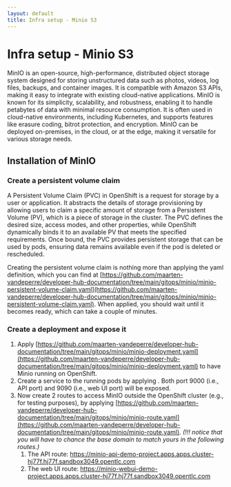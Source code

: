 ```yaml
---
layout: default
title: Infra setup - Minio S3
---
```


# Infra setup - Minio S3

MinIO is an open-source, high-performance, distributed object storage system designed for storing unstructured data such as photos,
videos, log files, backups, and container images. It is compatible with Amazon S3 APIs, making it easy to integrate with existing cloud-native applications.
MinIO is known for its simplicity, scalability, and robustness, enabling it to handle petabytes of data with minimal resource consumption.
It is often used in cloud-native environments, including Kubernetes, and supports features like erasure coding, bitrot protection, and encryption.
MinIO can be deployed on-premises, in the cloud, or at the edge, making it versatile for various storage needs.

## Installation of MinIO
### Create a persistent volume claim
A Persistent Volume Claim (PVC) in OpenShift is a request for storage by a user or application. It abstracts the details of storage provisioning
by allowing users to claim a specific amount of storage from a Persistent Volume (PV), which is a piece of storage in the cluster.
The PVC defines the desired size, access modes, and other properties, while OpenShift dynamically binds it to an available PV that meets the specified
requirements. Once bound, the PVC provides persistent storage that can be used by pods, ensuring data remains available even if the pod is deleted or rescheduled.

Creating the persistent volume claim is nothing more than applying the yaml definition, which
you can find at [https://github.com/maarten-vandeperre/developer-hub-documentation/tree/main/gitops/minio/minio-persistent-volume-claim.yaml](https://github.com/maarten-vandeperre/developer-hub-documentation/tree/main/gitops/minio/minio-persistent-volume-claim.yaml). When applied, you should wait until
it becomes ready, which can take a couple of minutes.

### Create a deployment and expose it
1. Apply [https://github.com/maarten-vandeperre/developer-hub-documentation/tree/main/gitops/minio/minio-deployment.yaml](https://github.com/maarten-vandeperre/developer-hub-documentation/tree/main/gitops/minio/minio-deployment.yaml) to have Minio running on OpenShift.
2. Create a service to the running pods by applying [](https://github.com/maarten-vandeperre/developer-hub-documentation/tree/main/gitops/minio/minio-service.yaml).
   Both port 9000 (i.e., API port) and 9090 (i.e., web UI port) will be exposed.
3. Now create 2 routes to access MinIO outside the OpenShift cluster (e.g., for testing purposes),
   by applying [https://github.com/maarten-vandeperre/developer-hub-documentation/tree/main/gitops/minio/minio-route.yaml](https://github.com/maarten-vandeperre/developer-hub-documentation/tree/main/gitops/minio/minio-route.yaml). _(!!! notice that you will have to chance the
   base domain to match yours in the following routes.)_
    1. The API route: https://minio-api-demo-project.apps.apps.cluster-hj77f.hj77f.sandbox3049.opentlc.com
    2. The web UI route: https://minio-webui-demo-project.apps.apps.cluster-hj77f.hj77f.sandbox3049.opentlc.com